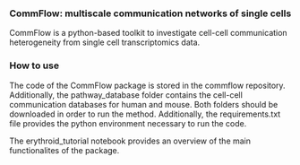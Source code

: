### CommFlow: multiscale communication networks of single cells

CommFlow is a python-based toolkit to investigate cell-cell communication heterogeneity from single cell transcriptomics data.

### How to use 

The code of the CommFlow package is stored in the commflow repository. Additionally, the pathway_database folder contains the cell-cell communication databases for human and mouse. Both folders should be downloaded in order to run the method. Additionally, the requirements.txt file provides the python environment necessary to run the code.

The erythroid_tutorial notebook provides an overview of the main functionalites of the package.
